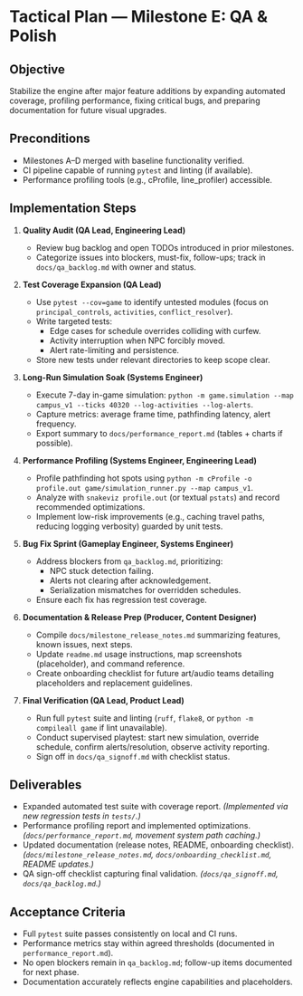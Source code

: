 # Tactical Plan — Milestone E: QA & Polish

## Objective
Stabilize the engine after major feature additions by expanding automated coverage, profiling performance, fixing critical bugs, and preparing documentation for future visual upgrades.

## Preconditions
- Milestones A–D merged with baseline functionality verified.
- CI pipeline capable of running `pytest` and linting (if available).
- Performance profiling tools (e.g., cProfile, line_profiler) accessible.

## Implementation Steps
1. **Quality Audit (QA Lead, Engineering Lead)**
   - Review bug backlog and open TODOs introduced in prior milestones.
   - Categorize issues into blockers, must-fix, follow-ups; track in `docs/qa_backlog.md` with owner and status.

2. **Test Coverage Expansion (QA Lead)**
   - Use `pytest --cov=game` to identify untested modules (focus on `principal_controls`, `activities`, `conflict_resolver`).
   - Write targeted tests:
     - Edge cases for schedule overrides colliding with curfew.
     - Activity interruption when NPC forcibly moved.
     - Alert rate-limiting and persistence.
   - Store new tests under relevant directories to keep scope clear.

3. **Long-Run Simulation Soak (Systems Engineer)**
   - Execute 7-day in-game simulation: `python -m game.simulation --map campus_v1 --ticks 40320 --log-activities --log-alerts`.
   - Capture metrics: average frame time, pathfinding latency, alert frequency.
   - Export summary to `docs/performance_report.md` (tables + charts if possible).

4. **Performance Profiling (Systems Engineer, Engineering Lead)**
   - Profile pathfinding hot spots using `python -m cProfile -o profile.out game/simulation_runner.py --map campus_v1`.
   - Analyze with `snakeviz profile.out` (or textual `pstats`) and record recommended optimizations.
   - Implement low-risk improvements (e.g., caching travel paths, reducing logging verbosity) guarded by unit tests.

5. **Bug Fix Sprint (Gameplay Engineer, Systems Engineer)**
   - Address blockers from `qa_backlog.md`, prioritizing:
     - NPC stuck detection failing.
     - Alerts not clearing after acknowledgement.
     - Serialization mismatches for overridden schedules.
   - Ensure each fix has regression test coverage.

6. **Documentation & Release Prep (Producer, Content Designer)**
   - Compile `docs/milestone_release_notes.md` summarizing features, known issues, next steps.
   - Update `readme.md` usage instructions, map screenshots (placeholder), and command reference.
   - Create onboarding checklist for future art/audio teams detailing placeholders and replacement guidelines.

7. **Final Verification (QA Lead, Product Lead)**
   - Run full `pytest` suite and linting (`ruff`, `flake8`, or `python -m compileall game` if lint unavailable).
   - Conduct supervised playtest: start new simulation, override schedule, confirm alerts/resolution, observe activity reporting.
   - Sign off in `docs/qa_signoff.md` with checklist status.

## Deliverables
- Expanded automated test suite with coverage report. *(Implemented via new regression tests in `tests/`.)*
- Performance profiling report and implemented optimizations. *(`docs/performance_report.md`, movement system path caching.)*
- Updated documentation (release notes, README, onboarding checklist). *(`docs/milestone_release_notes.md`, `docs/onboarding_checklist.md`, README updates.)*
- QA sign-off checklist capturing final validation. *(`docs/qa_signoff.md`, `docs/qa_backlog.md`.)*

## Acceptance Criteria
- Full `pytest` suite passes consistently on local and CI runs.
- Performance metrics stay within agreed thresholds (documented in `performance_report.md`).
- No open blockers remain in `qa_backlog.md`; follow-up items documented for next phase.
- Documentation accurately reflects engine capabilities and placeholders.
